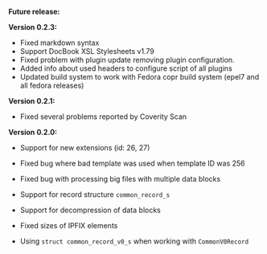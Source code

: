 **Future release:**

**Version 0.2.3:**

*  Fixed markdown syntax
*  Support DocBook XSL Stylesheets v1.79
*  Fixed problem with plugin update removing plugin configuration.
*  Added info about used headers to configure script of all plugins
*  Updated build system to work with Fedora copr build system (epel7 and all fedora releases)

**Version 0.2.1:**

*  Fixed several problems reported by Coverity Scan

**Version 0.2.0:**

*  Support for new extensions (id: 26, 27)
*  Fixed bug where bad template was used when template ID was 256
*  Fixed bug with processing big files with multiple data blocks
*  Support for record structure `common_record_s`
*  Support for decompression of data blocks

*  Fixed sizes of IPFIX elements
*  Using `struct common_record_v0_s` when working with `CommonV0Record`
